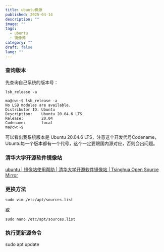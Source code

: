 ```yaml
---
title: ubuntu换源
published: 2025-04-14
description: ""
image: ""
tags:
  - ubuntu
  - 镜像源
category: ""
draft: false
lang: ""
---
```


### 查询版本

先查询自己系统的版本号：

```text
lsb_release -a
```

```text
ma@cw:~$ lsb_release -a
No LSB modules are available.
Distributor ID: Ubuntu
Description:    Ubuntu 20.04.6 LTS
Release:        20.04
Codename:       focal
ma@cw:~$ 
```

可以看出我系统版本是 Ubuntu 20.04.6 LTS，注意这个开发代号Codename，Ubuntu每一个版本都有一个代号，这个一定要跟国内源对应，否则会出问题。

### 清华大学开源软件镜像站

[ubuntu | 镜像站使用帮助 | 清华大学开源软件镜像站 | Tsinghua Open Source Mirror](https://mirrors.tuna.tsinghua.edu.cn/help/ubuntu/)

### 更换方法

```text
sudo vim /etc/apt/sources.list
```


或

```text
sudo nano /etc/apt/sources.list
```

### 执行更新源命令

sudo apt update